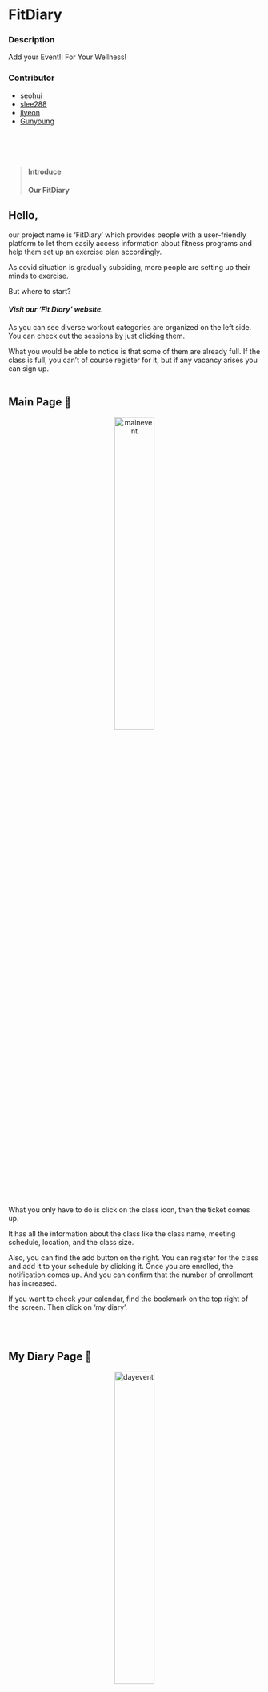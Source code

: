 # FitDiary

### Description

Add your Event!! For Your Wellness!

### Contributor

-  [seohui](https://github.com/seohui548)
-  [slee288](https://github.com/slee288)
-  [jiyeon]()
-  [Gunyoung]()



<br/>
<br/>
<br/>

> #### Introduce
>
> #### Our FitDiary



## Hello, 

our project name is ‘FitDiary’ which provides people with a user-friendly platform to let them easily access information about fitness programs and help them set up an exercise plan accordingly.

As covid situation is gradually subsiding, more people are setting up their minds to exercise.

But where to start?

#### *Visit our ‘Fit Diary’ website.*

As you can see diverse workout categories are organized on the left side. You can check out the sessions by just clicking them.

What you would be able to notice is that some of them are already full. If the class is full, you can’t of course register for it, but if any vacancy arises you can sign up.
<br/>
<br/>


## Main Page 🙌

<p align="center"><img src="https://user-images.githubusercontent.com/44580674/141679447-a4c3641f-6c27-4dcc-b6b4-737003b1aa43.gif" alt="mainevent" width="40%" height="40%"/></p>

What you only have to do is click on the class icon, then the ticket comes up.

It has all the information about the class like the class name, meeting schedule, location, and the class size.

Also, you can find the add button on the right. You can register for the class and add it to your schedule by clicking it. Once you are enrolled, the notification comes up. And you can confirm that the number of enrollment has increased.

If you want to check your calendar, find the bookmark on the top right of the screen. Then click on ‘my diary’.

<br/>
<br/>

## My Diary Page 📌

<p align="center"><img src="https://user-images.githubusercontent.com/44580674/141679451-886b2257-f099-447b-94a2-4b81defd3bd0.gif" alt="dayevent" width="40%" height="40%" /></p>

Okay, we’re on a my diary page, which is a personal workout calendar.

As you can see, the calendar is on a monthly basis and the classes that you’ve added are already automatically updated. If you want to micromanage your schedule by date, just click the date you want. And here are the classes scheduled for you.

That’s it! 😎

we hope that people can easily access information about diverse fitness programs and manage their schedule freely through this website.

<br/>
<br/>

## Related

<br/>
<p float="left">
<img src="https://user-images.githubusercontent.com/44580674/141680749-3e2d76e7-1c5d-4012-be4f-0d97ed2c20b4.jpg" alt="mlh" width="20%" height="20%"/>
<img src="https://user-images.githubusercontent.com/44580674/141680752-cfe81075-d44c-4911-8545-995a3d2de69f.png" alt="HackFit_slideshow" width="30%" height="30%"/>
<img src="https://user-images.githubusercontent.com/44580674/141680750-ddaed050-c2ed-40b5-af4e-46f368ce56fc.png" alt="dev" width="30%" height="30%"/>
</p>

-  [HackFit](https://organize.mlh.io/participants/events/7563-hackfit)
<br/>
<br/>
Thank you!! 🍕
<br/>
<br/>

